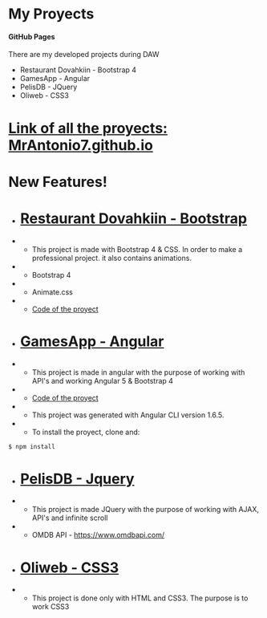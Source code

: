 # My Proyects
#### GitHub Pages

There are my developed projects during DAW
  - Restaurant Dovahkiin - Bootstrap 4
  - GamesApp - Angular
  - PelisDB - JQuery
  - Oliweb - CSS3

# [Link of all the proyects: MrAntonio7.github.io](https://mrantonio7.github.io)
# **New Features!**
  - # [Restaurant Dovahkiin - Bootstrap](https://mrantonio7.github.io/restaurant)
  - - This project is made with Bootstrap 4 & CSS. In order to make a professional project. it also contains animations.
  - - Bootstrap 4
  - - Animate.css
  - - [Code of the proyect](https://github.com/MrAntonio7/Restaurant-Dovahkiin)
  - # [GamesApp - Angular](https://mrantonio7.github.io/gamesapp)
  - - This project is made in angular with the purpose of working with API's and working Angular 5 & Bootstrap 4
  - - [Code of the proyect](https://github.com/MrAntonio7/GamesApp-Angular)
  - - This project was generated with Angular CLI version 1.6.5.
  - - To install the proyect, clone and:
  ```sh
$ npm install
```
  - # [PelisDB - Jquery](https://mrantonio7.github.io/OMDB)
  - - This project is made JQuery with the purpose of working with AJAX, API's and infinite scroll
  - - OMDB API - https://www.omdbapi.com/


  - # [Oliweb - CSS3](https://mrantonio7.github.io/oliweb)
  - - This project is done only with HTML and CSS3. The purpose is to work CSS3
